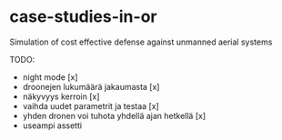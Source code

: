 # case-studies-in-or
Simulation of cost effective defense against unmanned aerial systems

TODO:
- night mode [x]
- droonejen lukumäärä jakaumasta [x]
- näkyvyys kerroin [x]
- vaihda uudet parametrit ja testaa [x]
- yhden dronen voi tuhota yhdellä ajan hetkellä [x]
- useampi assetti